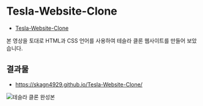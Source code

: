 # Tesla-Website-Clone
- [Tesla-Website-Clone](https://www.youtube.com/watch?v=cDjSJpdvAIU&t=1)

본 영상을 토대로 HTML과 CSS 언어를 사용하여 테슬라 클론 웹사이트를 만들어 보았습니다.

## 결과물
- https://skagn4929.github.io/Tesla-Website-Clone/

![테슬라 클론 완성본](https://github.com/skagn4929/Tesla-Website-Clone/assets/134206709/11bedbb1-5b46-4a0b-9b90-5e394b9fbebb)
